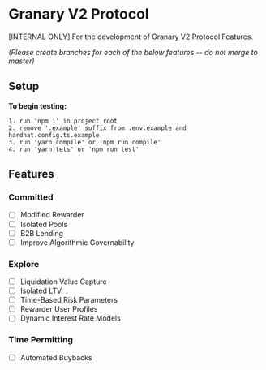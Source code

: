 # Granary V2 Protocol
[INTERNAL ONLY] For the development of Granary V2 Protocol Features.

*(Please create branches for each of the below features -- do not merge to master)*

## Setup
**To begin testing:**
```
1. run 'npm i' in project root
2. remove '.example' suffix from .env.example and hardhat.config.ts.example
3. run 'yarn compile' or 'npm run compile'
4. run 'yarn tets' or 'npm run test'
```
## Features
### Committed
- [ ] Modified Rewarder
- [ ] Isolated Pools
- [ ] B2B Lending
- [ ] Improve Algorithmic Governability

### Explore
- [ ] Liquidation Value Capture
- [ ] Isolated LTV
- [ ] Time-Based Risk Parameters
- [ ] Rewarder User Profiles
- [ ] Dynamic Interest Rate Models

### Time Permitting
- [ ] Automated Buybacks
